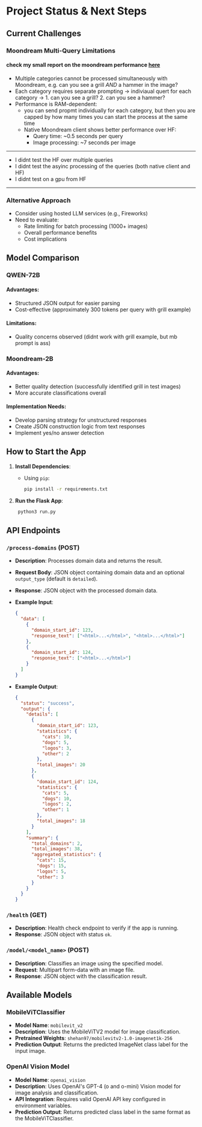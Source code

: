 # Project Status & Next Steps

## Current Challenges

### Moondream Multi-Query Limitations

#### check my small report on the moondream performance [here](docs/moondream_performance.md)

- Multiple categories cannot be processed simultaneously with Moondream, e.g. can you see a grill *AND* a hammer in the image?
- Each category requires separate prompting -> indiviaual quert for each category -> 1. can you see a grill?  2. can you see a hammer?
- Performance is RAM-dependent:
  - you can send propmt individually for each category, but then you are capped by how many times you can start the process at the same time
  - Native Moondream client shows better performance over HF:
    - Query time: ~0.5 seconds per query
    - Image processing: ~7 seconds per image
---
- I didnt test the HF over multiple queries
- I didnt test the asyinc processing of the queries (both native client and HF)
- I didnt test on a gpu from HF
---
### Alternative Approach

- Consider using hosted LLM services (e.g., Fireworks)
- Need to evaluate:
  - Rate limiting for batch processing (1000+ images)
  - Overall performance benefits
  - Cost implications

## Model Comparison

### QWEN-72B

#### Advantages:

- Structured JSON output for easier parsing
- Cost-effective (approximately 300 tokens per query with grill example)

#### Limitations:

- Quality concerns observed (didnt work with grill example, but mb prompt is ass)

### Moondream-2B

#### Advantages:

- Better quality detection (successfully identified grill in test images)
- More accurate classifications overall

#### Implementation Needs:

- Develop parsing strategy for unstructured responses
- Create JSON construction logic from text responses
- Implement yes/no answer detection

## How to Start the App

1. **Install Dependencies**:
   - Using `pip`:

     ```sh
     pip install -r requirements.txt
     
     ```

2. **Run the Flask App**:

   ```sh
    python3 run.py
   ```

## API Endpoints

### `/process-domains` (POST)

- **Description**: Processes domain data and returns the result.
- **Request Body**: JSON object containing domain data and an optional `output_type` (default is `detailed`).
- **Response**: JSON object with the processed domain data.
- **Example Input**:

  ```json
  {
    "data": [
      {
        "domain_start_id": 123,
        "response_text": ["<html>...</html>", "<html>...</html>"]
      },
      {
        "domain_start_id": 124,
        "response_text": ["<html>...</html>"]
      }
    ]
  }
  ```

- **Example Output**:
  ```json
  {
    "status": "success", 
    "output": {
      "details": [
        {
          "domain_start_id": 123,
          "statistics": {
            "cats": 10,
            "dogs": 5,
            "logos": 3,
            "other": 2
          },
          "total_images": 20
        },
        {
          "domain_start_id": 124,
          "statistics": {
            "cats": 5,
            "dogs": 10,
            "logos": 2,
            "other": 1
          },
          "total_images": 18
        }
      ],
      "summary": {
        "total_domains": 2,
        "total_images": 38,
        "aggregated_statistics": {
          "cats": 15,
          "dogs": 15,
          "logos": 5,
          "other": 3
        }
      }
    }
  }
  ```


### `/health` (GET)
- **Description**: Health check endpoint to verify if the app is running.
- **Response**: JSON object with status `ok`.

### `/model/<model_name>` (POST)
- **Description**: Classifies an image using the specified model.
- **Request**: Multipart form-data with an image file.
- **Response**: JSON object with the classification result.


## Available Models

### MobileViTClassifier
- **Model Name**: `mobilevit_v2`
- **Description**: Uses the MobileViTV2 model for image classification.
- **Pretrained Weights**: `shehan97/mobilevitv2-1.0-imagenet1k-256`
- **Prediction Output**: Returns the predicted ImageNet class label for the input image.

### OpenAI Vision Model
- **Model Name**: `openai_vision`
- **Description**: Uses OpenAI's GPT-4 (o and o-mini) Vision model for image analysis and classification.
- **API Integration**: Requires valid OpenAI API key configured in environment variables.
- **Prediction Output**: Returns predicted class label in the same format as the MobileViTClassifier.

